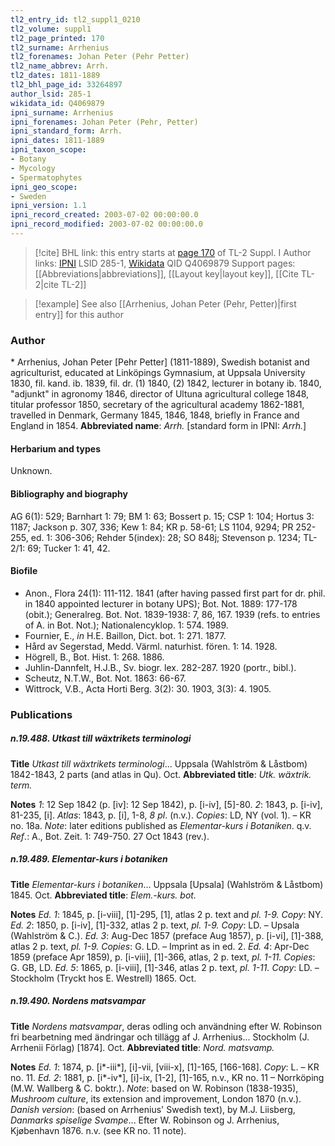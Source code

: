 ```yaml
---
tl2_entry_id: tl2_suppl1_0210
tl2_volume: suppl1
tl2_page_printed: 170
tl2_surname: Arrhenius
tl2_forenames: Johan Peter (Pehr Petter)
tl2_name_abbrev: Arrh.
tl2_dates: 1811-1889
tl2_bhl_page_id: 33264897
author_lsid: 285-1
wikidata_id: Q4069879
ipni_surname: Arrhenius
ipni_forenames: Johan Peter (Pehr, Petter)
ipni_standard_form: Arrh.
ipni_dates: 1811-1889
ipni_taxon_scope: 
- Botany
- Mycology
- Spermatophytes
ipni_geo_scope: 
- Sweden
ipni_version: 1.1
ipni_record_created: 2003-07-02 00:00:00.0
ipni_record_modified: 2003-07-02 00:00:00.0
---
```


> [!cite] BHL link: this entry starts at [page 170](https://www.biodiversitylibrary.org/page/33264897) of TL-2 Suppl. I
> Author links: [IPNI](https://www.ipni.org/a/285-1) LSID 285-1, [Wikidata](https://www.wikidata.org/wiki/Q4069879) QID Q4069879
> Support pages: [[Abbreviations|abbreviations]], [[Layout key|layout key]], [[Cite TL-2|cite TL-2]]

> [!example] See also [[Arrhenius, Johan Peter (Pehr, Petter)|first entry]] for this author

### Author

\* Arrhenius, Johan Peter \[Pehr Petter\] (1811-1889), Swedish botanist and agriculturist, educated at Linköpings Gymnasium, at Uppsala University 1830, fil. kand. ib. 1839, fil. dr. (1) 1840, (2) 1842, lecturer in botany ib. 1840, "adjunkt" in agronomy 1846, director of Ultuna agricultural college 1848, titular professor 1850, secretary of the agricultural academy 1862-1881, travelled in Denmark, Germany 1845, 1846, 1848, briefly in France and England in 1854. 
**Abbreviated name**: *Arrh.* \[standard form in IPNI: *Arrh.*\]

#### Herbarium and types

Unknown.

#### Bibliography and biography

AG 6(1): 529; Barnhart 1: 79; BM 1: 63; Bossert p. 15; CSP 1: 104; Hortus 3: 1187; Jackson p. 307, 336; Kew 1: 84; KR p. 58-61; LS 1104, 9294; PR 252-255, ed. 1: 306-306; Rehder 5(index): 28; SO 848j; Stevenson p. 1234; TL-2/1: 69; Tucker 1: 41, 42.

#### Biofile

- Anon., Flora 24(1): 111-112. 1841 (after having passed first part for dr. phil. in 1840 appointed lecturer in botany UPS); Bot. Not. 1889: 177-178 (obit.); Generalreg. Bot. Not. 1839-1938: 7, 86, 167. 1939 (refs. to entries of A. in Bot. Not.); Nationalencyklop. 1: 574. 1989.
- Fournier, E., *in* H.E. Baillon, Dict. bot. 1: 271. 1877.
- Hård av Segerstad, Medd. Värml. naturhist. fören. 1: 14. 1928.
- Högrell, B., Bot. Hist. 1: 268. 1886.
- Juhlin-Dannfelt, H.J.B., Sv. biogr. lex. 282-287. 1920 (portr., bibl.).
- Scheutz, N.T.W., Bot. Not. 1863: 66-67.
- Wittrock, V.B., Acta Horti Berg. 3(2): 30. 1903, 3(3): 4. 1905.

### Publications

##### n.19.488. Utkast till wäxtrikets terminologi

**Title**
*Utkast till wäxtrikets terminologi*... Uppsala (Wahlström & Låstbom) 1842-1843, 2 parts (and atlas in Qu). Oct.
**Abbreviated title**: *Utk. wäxtrik. term.*

**Notes**
*1*: 12 Sep 1842 (p. \[iv\]: 12 Sep 1842), p. \[i-iv\], \[5\]-80.
*2*: 1843, p. \[i-iv\], 81-235, \[i\].
*Atlas*: 1843, p. \[i\], 1-8, *8 pl*. (n.v.).
*Copies*: LD, NY (vol. 1). – KR no. 18a.
*Note*: later editions published as *Elementar-kurs i Botaniken*. q.v.
*Ref*.: A., Bot. Zeit. 1: 749-750. 27 Oct 1843 (rev.).

##### n.19.489. Elementar-kurs i botaniken

**Title**
*Elementar-kurs i botaniken*... Uppsala \[Upsala\] (Wahlström & Låstbom) 1845. Oct.
**Abbreviated title**: *Elem.-kurs. bot.*

**Notes**
*Ed. 1*: 1845, p. \[i-viii\], \[1\]-295, \[1\], atlas 2 p. text and *pl. 1-9.* *Copy*: NY.
*Ed. 2*: 1850, p. \[i-iv\], \[1\]-332, atlas 2 p. text, *pl. 1-9.* *Copy*: LD. – Upsala (Wahlström & C.).
*Ed. 3*: Aug-Dec 1857 (preface Aug 1857), p. \[i-vi\], \[1\]-388, atlas 2 p. text, *pl. 1-9.* *Copies*: G. LD. – Imprint as in ed. 2.
*Ed. 4*: Apr-Dec 1859 (preface Apr 1859), p. \[i-viii\], \[1\]-366, atlas, 2 p. text, *pl. 1-11.* *Copies*: G. GB, LD.
*Ed. 5*: 1865, p. \[i-viii\], \[1\]-346, atlas 2 p. text, *pl. 1-11.* *Copy*: LD. – Stockholm (Tryckt hos E. Westrell) 1865. Oct.

##### n.19.490. Nordens matsvampar

**Title**
*Nordens matsvampar*, deras odling och användning efter W. Robinson fri bearbetning med ändringar och tillägg af J. Arrhenius... Stockholm (J. Arrhenii Förlag) \[1874\]. Oct.
**Abbreviated title**: *Nord. matsvamp.*

**Notes**
*Ed. 1*: 1874, p. \[i\*-iii\*\], \[i\]-vii, \[viii-x\], \[1\]-165, \[166-168\]. *Copy*: L. – KR no. 11.
*Ed. 2*: 1881, p. \[i\*-iv\*\], \[i\]-ix, \[1-2\], \[1\]-165, n.v., KR no. 11 – Norrköping (M.W. Wallberg & C. boktr.).
*Note*: based on W. Robinson (1838-1935), *Mushroom culture*, its extension and improvement, London 1870 (n.v.).
*Danish version*: (based on Arrhenius' Swedish text), by M.J. Liisberg, *Danmarks spiselige Svampe*... Efter W. Robinson og J. Arrhenius, Kjøbenhavn 1876. n.v. (see KR no. 11 note).

